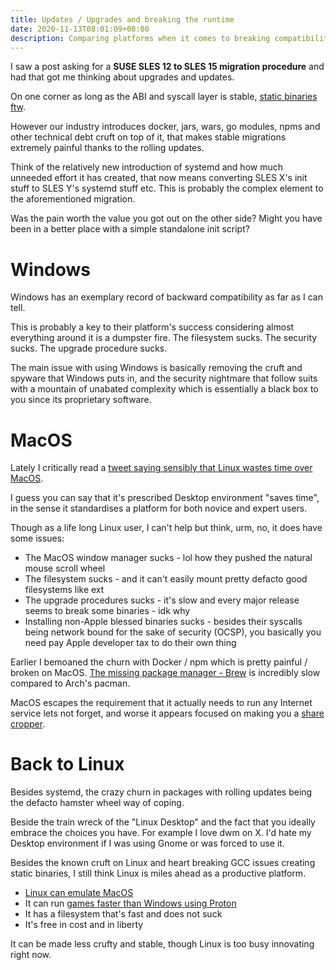 ```yaml
---
title: Updates / Upgrades and breaking the runtime
date: 2020-11-13T08:01:09+08:00
description: Comparing platforms when it comes to breaking compatibility and wasting one's life time
---
```


I saw a post asking for a **SUSE SLES 12 to SLES 15 migration procedure** and
had that got me thinking about upgrades and updates.

On one corner as long as the ABI and syscall layer is stable, [static binaries
ftw](https://www.youtube.com/watch?v=JSFoFSCTA-M).

However our industry introduces docker, jars, wars, go modules, npms and other
technical debt cruft on top of it, that makes stable migrations extremely
painful thanks to the rolling updates.

Think of the relatively new introduction of systemd and how much unneeded
effort it has created, that now means converting SLES X's init stuff to SLES
Y's systemd stuff etc. This is probably the complex element to the aforementioned
migration.

Was the pain worth the value you got out on the other side? Might you have
been in a better place with a simple standalone init script?

# Windows

Windows has an exemplary record of backward compatibility as far as I can tell.

This is probably a key to their platform's success considering almost
everything around it is a dumpster fire. The filesystem sucks. The security
sucks. The upgrade procedure sucks.

The main issue with using Windows is basically removing the cruft and spyware
that Windows puts in, and the security nightmare that follow suits with a
mountain of unabated complexity which is essentially a black box to you since
its proprietary software.

# MacOS

Lately I critically read a [tweet saying sensibly that Linux wastes time over
MacOS](https://twitter.com/danluu/status/1327016451056619520).

I guess you can say that it's prescribed Desktop environment "saves time", in
the sense it standardises a platform for both novice and expert users.

Though as a life long Linux user, I can't help but think, urm, no, it does have some issues:

* The MacOS window manager sucks - lol how they pushed the natural mouse scroll wheel
* The filesystem sucks - and it can't easily mount pretty defacto good filesystems like ext
* The upgrade procedures sucks - it's slow and every major release seems to break some binaries - idk why
* Installing non-Apple blessed binaries sucks - besides their syscalls being network bound for the sake of security (OCSP), you basically you need pay Apple developer tax to do their own thing

Earlier I bemoaned the churn with Docker / npm which is pretty painful / broken
on MacOS. [The missing package manager - Brew](https://brew.sh/) is incredibly
slow compared to Arch's pacman.

MacOS escapes the requirement that it actually needs to run any Internet
service lets not forget, and worse it appears focused on making you a [share
cropper](https://en.wikipedia.org/wiki/Sharecropping).

# Back to Linux

Besides systemd, the crazy churn in packages with rolling updates being the
defacto hamster wheel way of coping.

Beside the train wreck of the "Linux Desktop" and the fact that you ideally
embrace the choices you have. For example I love dwm on X. I'd hate my Desktop
environment if I was using Gnome or was forced to use it.

Besides the known cruft on Linux and heart breaking GCC issues creating static
binaries, I still think Linux is miles ahead as a productive platform.

* [Linux can emulate MacOS](https://www.youtube.com/watch?v=As3sDrth74o)
* It can run [games faster than Windows using Proton](https://www.youtube.com/watch?v=05Z8wvnJM3Q&lc=UgzPtAk1qqhigTPRUB14AaABAg)
* It has a filesystem that's fast and does not suck
* It's free in cost and in liberty

It can be made less crufty and stable, though Linux is too busy innovating
right now.
